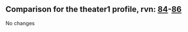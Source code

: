 ## Comparison for the theater1 profile, rvn: [84](https://github.com/PRO100KatYT/FortniteProfileRevisions/tree/main/profiles/theater1/84%20theater1.json)-[86](https://github.com/PRO100KatYT/FortniteProfileRevisions/tree/main/profiles/theater1/86%20theater1.json)

No changes
